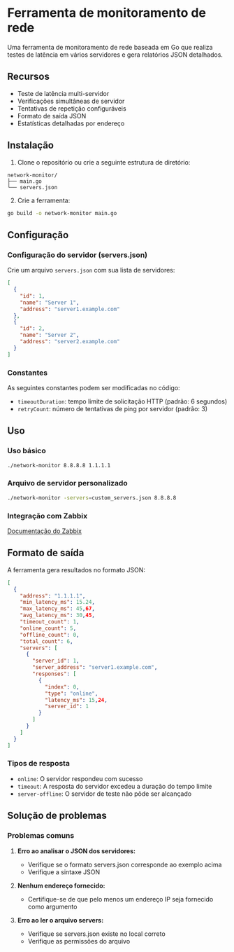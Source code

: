 # Ferramenta de monitoramento de rede

Uma ferramenta de monitoramento de rede baseada em Go que realiza testes de latência em vários servidores e gera relatórios JSON detalhados.

## Recursos

- Teste de latência multi-servidor
- Verificações simultâneas de servidor
- Tentativas de repetição configuráveis
- Formato de saída JSON
- Estatísticas detalhadas por endereço

## Instalação

1. Clone o repositório ou crie a seguinte estrutura de diretório:
```
network-monitor/
├── main.go
└── servers.json
```

2. Crie a ferramenta:
```bash
go build -o network-monitor main.go
```

## Configuração

### Configuração do servidor (servers.json)

Crie um arquivo `servers.json` com sua lista de servidores:

```json
[
  {
    "id": 1,
    "name": "Server 1",
    "address": "server1.example.com"
  },
  {
    "id": 2,
    "name": "Server 2",
    "address": "server2.example.com"
  }
]
```

### Constantes

As seguintes constantes podem ser modificadas no código:
- `timeoutDuration`: tempo limite de solicitação HTTP (padrão: 6 segundos)
- `retryCount`: número de tentativas de ping por servidor (padrão: 3)

## Uso

### Uso básico

```bash
./network-monitor 8.8.8.8 1.1.1.1
```

### Arquivo de servidor personalizado

```bash
./network-monitor -servers=custom_servers.json 8.8.8.8
```

### Integração com Zabbix
[Documentação do Zabbix](docs/Zabbix.md)

## Formato de saída

A ferramenta gera resultados no formato JSON:

```json
[
  {
    "address": "1.1.1.1",
    "min_latency_ms": 15.24,
    "max_latency_ms": 45,67,
    "avg_latency_ms": 30,45,
    "timeout_count": 1,
    "online_count": 5,
    "offline_count": 0,
    "total_count": 6,
    "servers": [
      {
        "server_id": 1,
        "server_address": "server1.example.com",
        "responses": [
          {
            "index": 0,
            "type": "online",
            "latency_ms": 15,24,
            "server_id": 1
          }
        ]
      }
    ]
  }
]
```

### Tipos de resposta

- `online`: O servidor respondeu com sucesso
- `timeout`: A resposta do servidor excedeu a duração do tempo limite
- `server-offline`: O servidor de teste não pôde ser alcançado

## Solução de problemas

### Problemas comuns

1. **Erro ao analisar o JSON dos servidores:**
   - Verifique se o formato servers.json corresponde ao exemplo acima
   - Verifique a sintaxe JSON

2. **Nenhum endereço fornecido:**
   - Certifique-se de que pelo menos um endereço IP seja fornecido como argumento

3. **Erro ao ler o arquivo servers:**
   - Verifique se servers.json existe no local correto
   - Verifique as permissões do arquivo